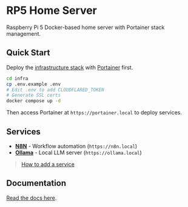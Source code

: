 # RP5 Home Server

Raspberry Pi 5 Docker-based home server with Portainer stack management.

## Quick Start

Deploy the [infrastructure stack](../infra) with [Portainer](./portainer.md) first.

```bash
cd infra
cp .env.example .env
# Edit .env to add CLOUDFLARED_TOKEN
# Generate SSL certs
docker compose up -d
```

Then access Portainer at `https://portainer.local` to deploy services.

## Services

- **[N8N](./services/n8n/README.md)** - Workflow automation (`https://n8n.local`)
- **[Ollama](./services/ollama/README.md)** - Local LLM server (`https://ollama.local`)

> [How to add a service](./services.md)


## Documentation

[Read the docs here](./docs/README.md).